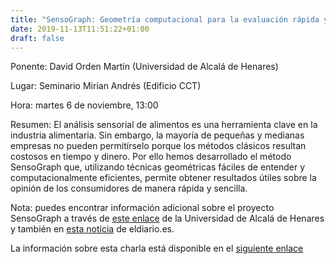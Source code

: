 ```yaml
---
title: "SensoGraph: Geometría computacional para la evaluación rápida y sencilla de alimentos"
date: 2019-11-13T11:51:22+01:00
draft: false
---
```


Ponente: David Orden Martín (Universidad de Alcalá de Henares)

Lugar: Seminario Mirian Andrés (Edificio CCT)

Hora: martes 6 de noviembre, 13:00

Resumen: El análisis sensorial de alimentos es una herramienta clave en la industria alimentaria. Sin embargo, la mayoría de pequeñas y medianas empresas no pueden permitírselo porque los métodos clásicos resultan costosos en tiempo y dinero. Por ello hemos desarrollado el método SensoGraph que, utilizando técnicas geométricas fáciles de entender y computacionalmente eficientes, permite obtener resultados útiles sobre la opinión de los consumidores de manera rápida y sencilla.

Nota: puedes encontrar información adicional sobre el proyecto SensoGraph a través de <a href="https://www.uah.es/es/investigacion/servicios-para-empresas/Oferta-Cientifico-Tecnologico/SensoGraph-Metodo-rapido-y-barato-para-el-posicionado-sensorial-de-alimentos/">este enlace</a> de la Universidad de Alcalá de Henares y también en <a href="https://www.eldiario.es/clm/deciencia/grupo-investigadores-utiliza-geometria-analizar_6_941115898.html">esta noticia</a> de eldiario.es.

<!--more-->

La información sobre esta charla está disponible en el <a href="https://seminariomirianandres.unirioja.es/2019/11/19/sensograph-geometria-computacional-para-la-evaluacion-rapida-y-sencilla-de-alimentos/">siguiente enlace</a>


